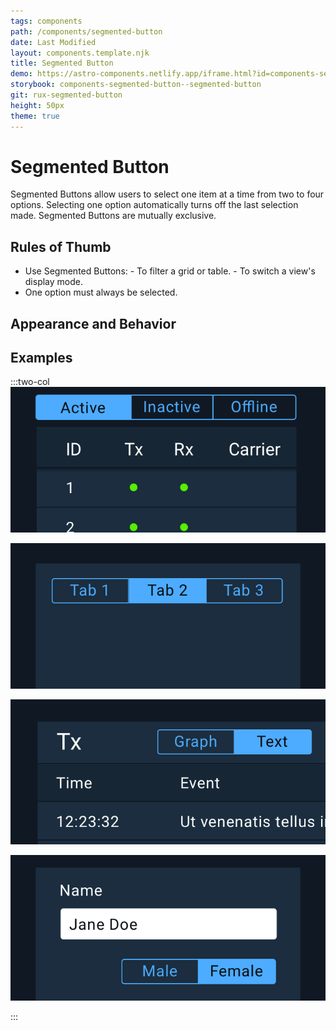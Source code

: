 ```yaml
---
tags: components
path: /components/segmented-button
date: Last Modified
layout: components.template.njk
title: Segmented Button
demo: https://astro-components.netlify.app/iframe.html?id=components-segmented-button--segmented-button&viewMode=story
storybook: components-segmented-button--segmented-button
git: rux-segmented-button
height: 50px
theme: true
---
```


# Segmented Button

Segmented Buttons allow users to select one item at a time from two to four options. Selecting one option automatically turns off the last selection made. Segmented Buttons are mutually exclusive.

## Rules of Thumb

- Use Segmented Buttons: - To filter a grid or table. - To switch a view's display mode.
- One option must always be selected.

## Appearance and Behavior

## Examples

:::two-col
![Do: Use Segmented Buttons to filter an associated table or grid.](/img/components/segmented-button-do-1.png "Do: Use Segmented Buttons to filter an associated table or grid.")

![Don’t: Use Segmented Buttons to switch between separate views, use Tabs instead.](/img/components/segmented-button-dont-1.png "Don’t: Use Segmented Buttons to switch between separate views, use Tabs instead.")

![Do: Use Segmented Buttons to switch a view’s display mode.](/img/components/segmented-button-do-2.png "Do: Use Segmented Buttons to switch a view’s display mode.")

![Don’t: Use Segmented Buttons for user input in a form, use Radio Buttons or Drop Downs instead.](/img/components/segmented-button-dont-2.png "Don’t: Use Segmented Buttons for user input in a form, use Radio Buttons or Drop Downs instead.")

:::


